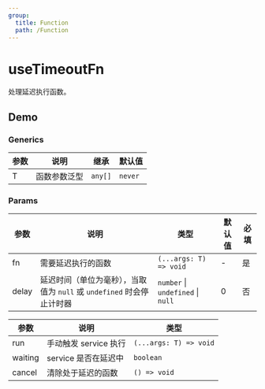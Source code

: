 ```yaml
---
group:
  title: Function
  path: /Function
---
```


# useTimeoutFn

处理延迟执行函数。

## Demo

<code src="./Demo/index.tsx" ></code>

### Generics

| **参数** | **说明**     | 继承    | 默认值  |
| -------- | ------------ | ------- | ------- |
| T        | 函数参数泛型 | `any[]` | `never` |

### Params

| 参数  | 说明                                                                  | 类型                              | 默认值 | 必填 |
| ----- | --------------------------------------------------------------------- | --------------------------------- | ------ | ---- |
| fn    | 需要延迟执行的函数                                                    | `(...args: T) => void`            | -      | 是   |
| delay | 延迟时间（单位为毫秒），当取值为 `null` 或 `undefined` 时会停止计时器 | `number` \| `undefined` \| `null` | 0      | 否   |

| 参数    | 说明                  | 类型                   |
| ------- | --------------------- | ---------------------- |
| run     | 手动触发 service 执行 | `(...args: T) => void` |
| waiting | service 是否在延迟中  | `boolean`              |
| cancel  | 清除处于延迟的函数    | `() => void`           |
